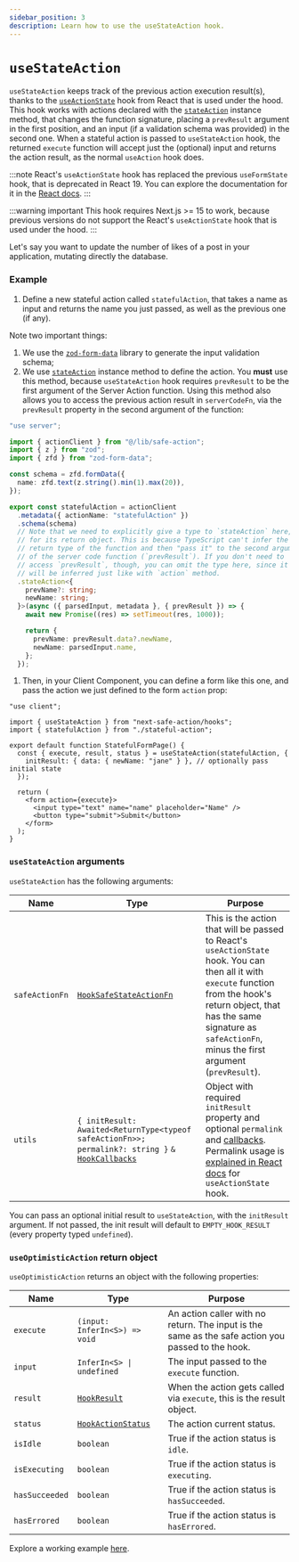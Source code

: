 ```yaml
---
sidebar_position: 3
description: Learn how to use the useStateAction hook.
---
```


# `useStateAction`

`useStateAction` keeps track of the previous action execution result(s), thanks to the [`useActionState`](https://react.dev/reference/react/useActionState) hook from React that is used under the hood. This hook works with actions declared with the [`stateAction`](/docs/safe-action-client/instance-methods#action--stateaction) instance method, that changes the function signature, placing a `prevResult` argument in the first position, and an input (if a validation schema was provided) in the second one. When a stateful action is passed to `useStateAction` hook, the returned `execute` function will accept just the (optional) input and returns the action result, as the normal `useAction` hook does.

:::note
React's `useActionState` hook has replaced the previous `useFormState` hook, that is deprecated in React 19. You can explore the documentation for it in the [React docs](https://react.dev/reference/react/useActionState).
:::

:::warning important
This hook requires Next.js >= 15 to work, because previous versions do not support the React's `useActionState` hook that is used under the hood.
:::

Let's say you want to update the number of likes of a post in your application, mutating directly the database.

### Example

1. Define a new stateful action called `statefulAction`, that takes a name as input and returns the name you just passed, as well as the previous one (if any).

Note two important things: 
  1. We use the [`zod-form-data`](https://www.npmjs.com/package/zod-form-data) library to generate the input validation schema;
  2. We use [`stateAction`](/docs/safe-action-client/instance-methods#action--stateaction) instance method to define the action. You **must** use this method, because `useStateAction` hook requires `prevResult` to be the first argument of the Server Action function. Using this method also allows you to access the previous action result in `serverCodeFn`, via the `prevResult` property in the second argument of the function:

```typescript title=src/app/stateful-action.ts
"use server";

import { actionClient } from "@/lib/safe-action";
import { z } from "zod";
import { zfd } from "zod-form-data";

const schema = zfd.formData({
  name: zfd.text(z.string().min(1).max(20)),
});

export const statefulAction = actionClient
  .metadata({ actionName: "statefulAction" })
  .schema(schema)
  // Note that we need to explicitly give a type to `stateAction` here,
  // for its return object. This is because TypeScript can't infer the
  // return type of the function and then "pass it" to the second argument
  // of the server code function (`prevResult`). If you don't need to
  // access `prevResult`, though, you can omit the type here, since it
  // will be inferred just like with `action` method.
  .stateAction<{
    prevName?: string;
    newName: string;
  }>(async ({ parsedInput, metadata }, { prevResult }) => {
    await new Promise((res) => setTimeout(res, 1000));

    return {
      prevName: prevResult.data?.newName,
      newName: parsedInput.name,
    };
  });
```

1. Then, in your Client Component, you can define a form like this one, and pass the action we just defined to the form `action` prop:

```tsx title=src/app/stateful-form.tsx
"use client";

import { useStateAction } from "next-safe-action/hooks";
import { statefulAction } from "./stateful-action";

export default function StatefulFormPage() {
  const { execute, result, status } = useStateAction(statefulAction, {
    initResult: { data: { newName: "jane" } }, // optionally pass initial state
  });

  return (
    <form action={execute}>
      <input type="text" name="name" placeholder="Name" />
      <button type="submit">Submit</button>
    </form>
  );
}
```

### `useStateAction` arguments

`useStateAction` has the following arguments:

| Name                    | Type                                                                    | Purpose                                                                                                                                                                                                                                              |
| ----------------------- | ----------------------------------------------------------------------- | ---------------------------------------------------------------------------------------------------------------------------------------------------------------------------------------------------------------------------------------------------- |
| `safeActionFn`          | [`HookSafeStateActionFn`](/docs/types#hooksafestateactionfn)                              | This is the action that will be passed to React's `useActionState` hook. You can then all it with `execute` function from the hook's return object, that has the same signature as `safeActionFn`, minus the first argument (`prevResult`).                                                               |
| `utils`            | `{ initResult: Awaited<ReturnType<typeof safeActionFn>>; permalink?: string }` `&` [`HookCallbacks`](/docs/types#hookcallbacks)                            | Object with required `initResult` property and optional `permalink` and [callbacks](/docs/execution/hooks/hook-callbacks). Permalink usage is [explained in React docs](https://react.dev/reference/react/useActionState#parameters) for `useActionState` hook.                                                                                                                                            |

You can pass an optional initial result to `useStateAction`, with the `initResult` argument. If not passed, the init result will default to `EMPTY_HOOK_RESULT` (every property typed `undefined`).


### `useOptimisticAction` return object

`useOptimisticAction` returns an object with the following properties:

| Name             | Type                                                                    | Purpose                                                                                                                                                                                                                                   |
| ---------------- | ----------------------------------------------------------------------- | ----------------------------------------------------------------------------------------------------------------------------------------------------------------------------------------------------------------------------------------- |
| `execute`        | `(input: InferIn<S>) => void`                                           | An action caller with no return. The input is the same as the safe action you passed to the hook.                                                                                                                                         |
| `input`  | `InferIn<S> \| undefined`       | The input passed to the `execute` function.                             |
| `result`         | [`HookResult`](/docs/types#hookresult)                                  | When the action gets called via `execute`, this is the result object.                                                                                                                                                                     |
| `status`         | [`HookActionStatus`](/docs/types#hookresult)                            | The action current status.                                                                                                                                                                                                                |
| `isIdle`  | `boolean` | True if the action status is `idle`.                                                                        |
| `isExecuting`  | `boolean` | True if the action status is `executing`.                                                                        |
| `hasSucceeded`  | `boolean` | True if the action status is `hasSucceeded`.                                                                        |
| `hasErrored`  | `boolean` | True if the action status is `hasErrored`.                                                                        |

Explore a working example [here](<https://github.com/TheEdoRan/next-safe-action/tree/main/apps/playground/src/app/(examples)/stateful-form>).
